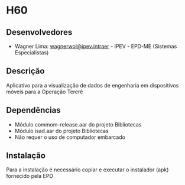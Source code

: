 # H60

## Desenvolvedores
* Wagner Lima: wagnerwol@ipev.intraer - IPEV - EPD-ME (Sistemas Especialistas)

## Descrição
Aplicativo para a visualização de dados de engenharia em dispositivos móveis para a Operação Tererê

## Dependências
* Módulo commom-release.aar do projeto Bibliotecas
* Módulo isad.aar do projeto Bibliotecas
* Não requer o uso de computador embarcado

## Instalação

Para a instalação é necessário copiar e executar o instalador (apk) fornecido pela EPD
